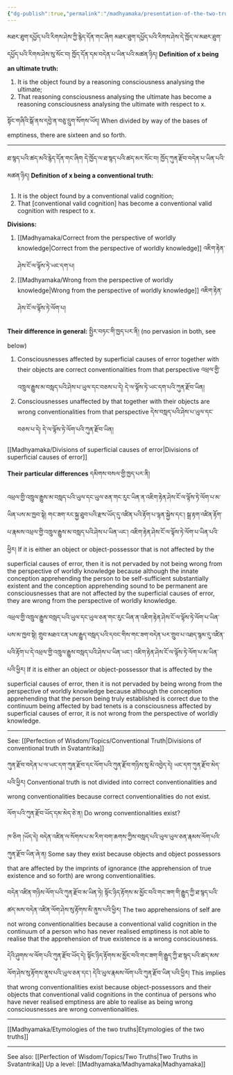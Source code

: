 ```yaml
---
{"dg-publish":true,"permalink":"/madhyamaka/presentation-of-the-two-truths/"}
---
```


མཐར་ཐུག་དཔྱོད་པའི་རིགས་ཤེས་ཀྱི་རྙེད་དོན་གང་ཞིག མཐར་ཐུག་དཔྱོད་པའི་རིགས་ཤེས་དེ་ཁྱོད་ལ་མཐར་ཐུག་དཔྱོད་པའི་རིགས་ཤེས་སུ་སོང་བ།
ཁྱོད་དོན་དམ་བདེན་པ་ཡིན་པའི་མཚན་ཉིད། 
**Definition of x being an ultimate truth:**
1. It is the object found by a reasoning consciousness analysing the ultimate;
2. That reasoning consciousness analysing the ultimate has become a reasoning consciousness analysing the ultimate with respect to x.

སྟོང་གཞིའི་སྒོ་ནས་དབྱེ་ན་བཅུ་དྲུག་སོགས་ཡོད། 
When divided by way of the bases of emptiness, there are sixteen and so forth.

---
ཐ་སྙད་པའི་ཚད་མའི་རྙེད་དོན་གང་ཞིག དེ་ཁྱོད་ལ་ཐ་སྙད་པའི་ཚད་མར་སོང་བ། ཁྱོད་ཀུན་རྫོབ་བདེན་པ་ཡིན་པའི་མཚན་ཉིད། 
**Definition of x being a conventional truth:**
1. It is the object found by a conventional valid cognition;
2. That [conventional valid cognition] has become a conventional valid cognition with respect to x.

**Divisions:**
1. [[Madhyamaka/Correct from the perspective of worldly knowledge\|Correct from the perspective of worldly knowledge]] འཇིག་རྟེན་ཤེས་ངོ་ལ་ལྟོས་ཏེ་ཡང་དག་པ།
2. [[Madhyamaka/Wrong from the perspective of worldly knowledge\|Wrong from the perspective of worldly knowledge]] འཇིག་རྟེན་ཤེས་ངོ་ལ་ལྟོས་ཏེ་ལོག་པ།

**Their difference in general:** སྤྱིར་བཏང་གི་ཁྱད་པར་ནི། (no pervasion in both, see below)
1. Consciousnesses affected by superficial causes of error together with their objects are correct conventionalities from that perspective 
   འཕྲལ་གྱི་འཁྲུལ་རྒྱུས་མ་བསླད་པའི་ཤེས་པ་ཡུལ་དང་བཅས་པ་དེ། དེ་ལ་ལྟོས་ཏེ་ཡང་དག་པའི་ཀུན་རྫོབ་ཡིན།
2. Consciousnesses unaffected by that together with their objects are wrong conventionalities from that perspective དེས་བསླད་པའི་ཤེས་པ་ཡུལ་དང་བཅས་པ་དེ། དེ་ལ་ལྟོས་ཏེ་ལོག་པའི་ཀུན་རྫོབ་ཡིན།

[[Madhyamaka/Divisions of superficial causes of error\|Divisions of superficial causes of error]] 

**Their particular differences** དམིགས་བསལ་གྱི་ཁྱད་པར་ནི།

འཕྲལ་གྱི་འཁྲུལ་རྒྱུས་མ་བསླད་པའི་ཡུལ་དང་ཡུལ་ཅན་གང་རུང་ཡིན་ན་འཇིག་རྟེན་ཤེས་ངོ་ལ་ལྟོས་ཏེ་ལོག་པ་མ་ཡིན་པས་མ་ཁྱབ་སྟེ། 
གང་ཟག་རང་སྐྱ་ཐུབ་པའི་རྫས་ཡོད་དུ་འཛིན་པའི་རྟོག་པ་ལྷན་སྐྱེས་དང་། སྒྲ་རྟག་འཛིན་རྟོག་པ་རྣམས་འཕྲལ་གྱི་འཁྲུལ་རྒྱུས་མ་བསླད་པའི་ཤེས་པ་ཡིན་ཡང་། 
འཇིག་རྟེན་ཤེས་ངོ་ལ་ལྟོས་ཏེ་ལོག་པ་ཡིན་པའི་ཕྱིར།
If it is either an object or object-possessor that is not affected by the superficial causes of error, then it is not pervaded by not being wrong from the perspective of worldly knowledge because although the innate conception apprehending the person to be self-sufficient substantially existent and the conception apprehending sound to be permanent are consciousnesses that are not affected by the superficial causes of error, they are wrong from the perspective of worldly knowledge.

འཕྲལ་གྱི་འཁྲུལ་རྒྱུས་བསླད་པའི་ཡུལ་དང་ཡུལ་ཅན་གང་རུང་ཡིན་ན་འཇིག་རྟེན་ཤེས་ངོ་ལ་ལྟོས་ཏེ་ལོག་པ་ཡིན་པས་མ་ཁྱབ་སྟེ། 
གྲུབ་མཐའ་ངན་པས་རྒྱུད་བསླད་པའི་དབང་གིས་གང་ཟག་བདེན་པར་གྲུབ་པ་འཐད་སྙམ་དུ་འཛིན་པའི་རྟོག་པ་དེ་འཕྲལ་གྱི་འཁྲུལ་རྒྱུས་བསླད་པའི་ཤེས་པ་ཡིན་ཡང་། 
འཇིག་རྟེན་ཤེས་ངོ་ལ་ལྟོས་ཏེ་ལོག་པ་མ་ཡིན་པའི་ཕྱིར།
If it is either an object or object-possessor that is affected by the superficial causes of error, then it is not pervaded by being wrong from the perspective of worldly knowledge because although the conception apprehending that the person being truly established is correct due to the continuum being affected by bad tenets is a consciousness affected by superficial causes of error, it is not wrong from the perspective of worldly knowledge.

---
See: [[Perfection of Wisdom/Topics/Conventional Truth\|Divisions of conventional truth in Svatantrika]]

ཀུན་རྫོབ་བདེན་པ་ལ་ཡང་དག་ཀུན་རྫོབ་དང་ལོག་པའི་ཀུན་རྫོབ་གཉིས་སུ་མི་འབྱེད་དེ། ཡང་དག་ཀུན་རྫོབ་མེད་པའི་ཕྱིར།
Conventional truth is not divided into correct conventionalities and wrong conventionalities because correct conventionalities do not exist.

ལོག་པའི་ཀུན་རྫོབ་ཡོད་དམ་མེད་ཅེ་ན། 
Do wrong conventionalities exist?

ཁ་ཅིག །ཡོད་དེ། བདེན་འཛིན་ལ་སོགས་པ་མ་རིག་བག་ཆགས་ཀྱིས་བསླད་པའི་ཡུལ་ཡུལ་ཅན་རྣམས་ལོག་པའི་ཀུན་རྫོབ་ཡིན་ཞེ་ན། 
Some say they exist because objects and object possessors that are affected by the imprints of ignorance (the apprehension of true existence and so forth) are wrong conventionalities.

བདེན་འཛིན་གཉིས་ལོག་པའི་ཀུན་རྫོབ་མ་ཡིན་ཏེ། སྟོང་ཉིད་རྟོགས་མ་མྱོང་བའི་གང་ཟག་གི་རྒྱུད་ཀྱི་ཐ་སྙད་པའི་ཚད་མས་བདེན་འཛིན་ལོག་ཤེས་སུ་རྟོགས་མི་ནུས་པའི་ཕྱིར། 
The two apprehensions of self are not wrong conventionalities because a conventional valid cognition in the continuum of a person who has never realised emptiness is not able to realise that the apprehension of true existence is a wrong consciousness.

དེའི་ཤུགས་ལ་ལོག་པའི་ཀུན་རྫོབ་ཡོད་དེ། སྟོང་ཉིད་རྟོགས་མ་མྱོང་བའི་གང་ཟག་གི་རྒྱུད་ཀྱི་ཐ་སྙད་པའི་ཚད་མས་ལོག་ཤེས་སུ་རྟོགས་ནུས་པའི་ཡུལ་ཅན་དང་། 
དེའི་ཡུལ་རྣམས་ལོག་པའི་ཀུན་རྫོབ་ཡིན་པའི་ཕྱིར།
This implies that wrong conventionalities exist because object-possessors and their objects that conventional valid cognitions in the continua of persons who have never realised emptiness are able to realise as being wrong consciousnesses are wrong conventionalities.

---
[[Madhyamaka/Etymologies of the two truths\|Etymologies of the two truths]]

---
See also: [[Perfection of Wisdom/Topics/Two Truths\|Two Truths in Svatantrika]]
Up a level: [[Madhyamaka/Madhyamaka\|Madhyamaka]]